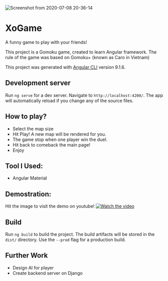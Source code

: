 ![Screenshot from 2020-07-08 20-36-14](https://user-images.githubusercontent.com/45099020/86925206-bf5d4680-c15a-11ea-9a3b-56e5887f2954.png)

# XoGame

A funny game to play with your friends!

This project is a Gomoku game, created to learn Angular framework. The rule of the game
was based on Gomoku+ (known as Caro in Vietnam)

This project was generated with [Angular CLI](https://github.com/angular/angular-cli) version 9.1.6.

## Development server

Run `ng serve` for a dev server. Navigate to `http://localhost:4200/`. The app will automatically reload if you change any of the source files.

## How to play?
- Select the map size
- Hit Play! A new map will be rendered for you.
- The game stop when one player win the duel.
- Hit back to comeback the main page!
- Enjoy

## Tool I Used:
- Angular Material

## Demostration:
Hit the image to visit the demo on youtube!
[![Watch the video](https://img.youtube.com/vi/kSE5bZHLfU4/maxresdefault.jpg)](https://youtu.be/kSE5bZHLfU4/)

## Build

Run `ng build` to build the project. The build artifacts will be stored in the `dist/` directory. Use the `--prod` flag for a production build.


## Further Work
- Design AI for player
- Create backend server on Django

